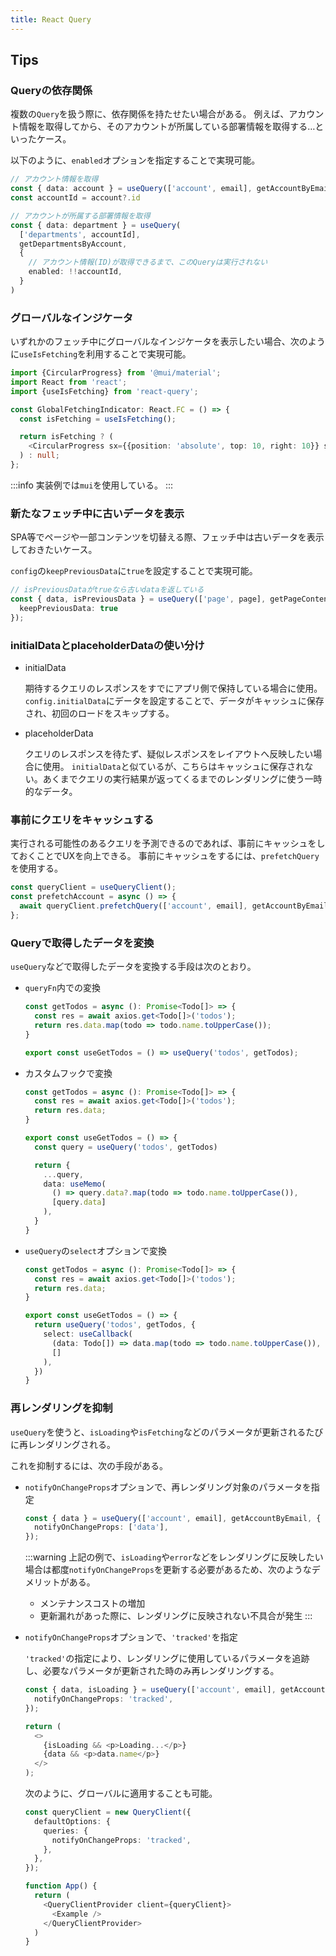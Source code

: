 ```yaml
---
title: React Query
---
```


## Tips

### Queryの依存関係

複数の`Query`を扱う際に、依存関係を持たせたい場合がある。
例えば、アカウント情報を取得してから、そのアカウントが所属している部署情報を取得する…といったケース。

以下のように、`enabled`オプションを指定することで実現可能。

```ts title=Reactのコンポーネント内
// アカウント情報を取得
const { data: account } = useQuery(['account', email], getAccountByEmail);
const accountId = account?.id

// アカウントが所属する部署情報を取得
const { data: department } = useQuery(
  ['departments', accountId],
  getDepartmentsByAccount,
  {
    // アカウント情報(ID)が取得できるまで、このQueryは実行されない
    enabled: !!accountId,
  }
)
```

### グローバルなインジケータ

いずれかのフェッチ中にグローバルなインジケータを表示したい場合、次のように`useIsFetching`を利用することで実現可能。

```ts
import {CircularProgress} from '@mui/material';
import React from 'react';
import {useIsFetching} from 'react-query';

const GlobalFetchingIndicator: React.FC = () => {
  const isFetching = useIsFetching();

  return isFetching ? (
    <CircularProgress sx={{position: 'absolute', top: 10, right: 10}} size={24} />
  ) : null;
};
```

:::info
実装例では`mui`を使用している。
:::

### 新たなフェッチ中に古いデータを表示

SPA等でページや一部コンテンツを切替える際、フェッチ中は古いデータを表示しておきたいケース。

`config`の`keepPreviousData`に`true`を設定することで実現可能。

```ts title=Reactのコンポーネント内
// isPreviousDataがtrueなら古いdataを返している
const { data, isPreviousData } = useQuery(['page', page], getPageContents, {
  keepPreviousData: true
});
```

### initialDataとplaceholderDataの使い分け

- initialData

  期待するクエリのレスポンスをすでにアプリ側で保持している場合に使用。
  `config.initialData`にデータを設定することで、データがキャッシュに保存され、初回のロードをスキップする。

- placeholderData

  クエリのレスポンスを待たず、疑似レスポンスをレイアウトへ反映したい場合に使用。
  `initialData`と似ているが、こちらはキャッシュに保存されない。あくまでクエリの実行結果が返ってくるまでのレンダリングに使う一時的なデータ。

### 事前にクエリをキャッシュする

実行される可能性のあるクエリを予測できるのであれば、事前にキャッシュをしておくことでUXを向上できる。
事前にキャッシュをするには、`prefetchQuery`を使用する。

```ts title=Reactのコンポーネント内
const queryClient = useQueryClient();
const prefetchAccount = async () => {
  await queryClient.prefetchQuery(['account', email], getAccountByEmail);
};
```

### Queryで取得したデータを変換

`useQuery`などで取得したデータを変換する手段は次のとおり。

- `queryFn`内での変換

  ```ts
  const getTodos = async (): Promise<Todo[]> => {
    const res = await axios.get<Todo[]>('todos');
    return res.data.map(todo => todo.name.toUpperCase());
  }

  export const useGetTodos = () => useQuery('todos', getTodos);
  ```

- カスタムフックで変換

  ```ts
  const getTodos = async (): Promise<Todo[]> => {
    const res = await axios.get<Todo[]>('todos');
    return res.data;
  }

  export const useGetTodos = () => {
    const query = useQuery('todos', getTodos)

    return {
      ...query,
      data: useMemo(
        () => query.data?.map(todo => todo.name.toUpperCase()),
        [query.data]
      ),
    }
  }
  ```

- `useQuery`の`select`オプションで変換

  ```ts
  const getTodos = async (): Promise<Todo[]> => {
    const res = await axios.get<Todo[]>('todos');
    return res.data;
  }

  export const useGetTodos = () => {
    return useQuery('todos', getTodos, {
      select: useCallback(
        (data: Todo[]) => data.map(todo => todo.name.toUpperCase()),
        []
      ),
    })
  }
  ```

### 再レンダリングを抑制

`useQuery`を使うと、`isLoading`や`isFetching`などのパラメータが更新されるたびに再レンダリングされる。

これを抑制するには、次の手段がある。

- `notifyOnChangeProps`オプションで、再レンダリング対象のパラメータを指定

  ```ts title=dataが更新された時だけ再レンダリング
  const { data } = useQuery(['account', email], getAccountByEmail, {
    notifyOnChangeProps: ['data'],
  });
  ```

  :::warning
  上記の例で、`isLoading`や`error`などをレンダリングに反映したい場合は都度`notifyOnChangeProps`を更新する必要があるため、次のようなデメリットがある。
  - メンテナンスコストの増加
  - 更新漏れがあった際に、レンダリングに反映されない不具合が発生
  :::

- `notifyOnChangeProps`オプションで、`'tracked'`を指定

  `'tracked'`の指定により、レンダリングに使用しているパラメータを追跡し、必要なパラメータが更新された時のみ再レンダリングする。

  ```ts title=dataとisLoadingが更新された時だけ再レンダリング
  const { data, isLoading } = useQuery(['account', email], getAccountByEmail, {
    notifyOnChangeProps: 'tracked',
  });

  return (
    <>
      {isLoading && <p>Loading...</p>}
      {data && <p>data.name</p>}
    </>
  );
  ```

  次のように、グローバルに適用することも可能。

  ```ts
  const queryClient = new QueryClient({
    defaultOptions: {
      queries: {
        notifyOnChangeProps: 'tracked',
      },
    },
  });

  function App() {
    return (
      <QueryClientProvider client={queryClient}>
        <Example />
      </QueryClientProvider>
    )
  }
  ```

